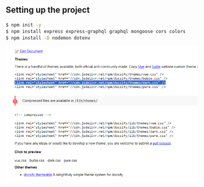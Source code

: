## Setting up the project

```bash
$ npm init -y
$ npm install express express-graphql graphql mongoose cors colors
$ npm install -D nodemon dotenv
```

![](_images/2024-07-13-13-42-33.png)
